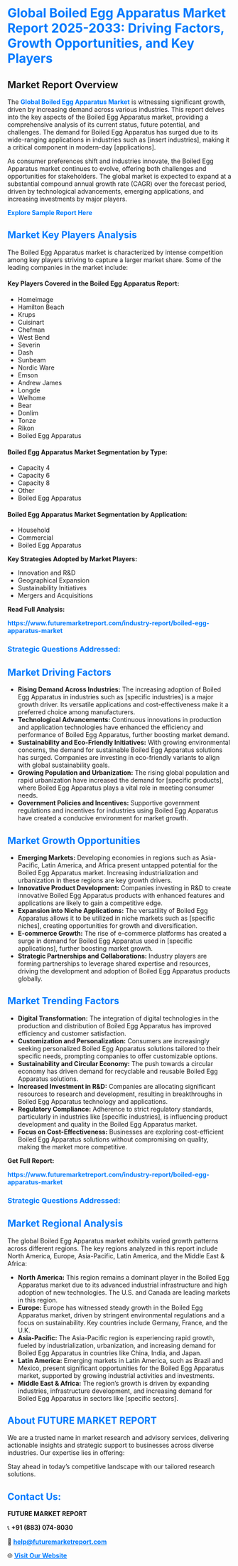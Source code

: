<h1 style="color: #007BFF;">Global Boiled Egg Apparatus Market Report 2025-2033: Driving Factors, Growth Opportunities, and Key Players</h1>

<section id="overview">
<h2>Market Report Overview</h2>
<p>The <a href="https://www.futuremarketreport.com/industry-report/boiled-egg-apparatus-market" style="color: #007BFF; text-decoration: none;"><strong>Global Boiled Egg Apparatus Market</strong></a> is witnessing significant growth, driven by increasing demand across various industries. This report delves into the key aspects of the Boiled Egg Apparatus market, providing a comprehensive analysis of its current status, future potential, and challenges. The demand for Boiled Egg Apparatus has surged due to its wide-ranging applications in industries such as [insert industries], making it a critical component in modern-day [applications].</p>
<p>As consumer preferences shift and industries innovate, the Boiled Egg Apparatus market continues to evolve, offering both challenges and opportunities for stakeholders. The global market is expected to expand at a substantial compound annual growth rate (CAGR) over the forecast period, driven by technological advancements, emerging applications, and increasing investments by major players.</p>
</section>

<section id="overview">
<p><a href="https://www.futuremarketreport.com/request-sample/reportId=99610" style="color: #007BFF; text-decoration: none;"><strong>Explore Sample Report Here</strong></a></p>
</section>

<section id="key-players">
<h2 style="color: #007BFF;">Market Key Players Analysis</h2>
<p>The Boiled Egg Apparatus market is characterized by intense competition among key players striving to capture a larger market share. Some of the leading companies in the market include:</p>
<h4>Key Players Covered in the Boiled Egg Apparatus Report:</h4>
<ul><li>Homeimage</li><li>Hamilton Beach</li><li>Krups</li><li>Cuisinart</li><li>Chefman</li><li>West Bend</li><li>Severin</li><li>Dash</li><li>Sunbeam</li><li>Nordic Ware</li><li>Emson</li><li>Andrew James</li><li>Longde</li><li>Welhome</li><li>Bear</li><li>Donlim</li><li>Tonze</li><li>Rikon</li><li>Boiled Egg Apparatus</li></ul>
<h4>Boiled Egg Apparatus Market Segmentation by Type:</h4>
<ul><li>Capacity 4</li><li>Capacity 6</li><li>Capacity 8</li><li>Other</li><li>Boiled Egg Apparatus</li></ul>

<h4>Boiled Egg Apparatus Market Segmentation by Application:</h4>
<ul><li>Household</li><li>Commercial</li><li>Boiled Egg Apparatus</li></ul>
<p><strong>Key Strategies Adopted by Market Players:</strong></p>
<ul>
<li>Innovation and R&D</li>
<li>Geographical Expansion</li>
<li>Sustainability Initiatives</li>
<li>Mergers and Acquisitions</li>
</ul>
</section>

<section>
<p><strong>Read Full Analysis: </strong></p><a href="https://www.futuremarketreport.com/industry-report/boiled-egg-apparatus-market" style="color: #007BFF; text-decoration: none;"><strong>https://www.futuremarketreport.com/industry-report/boiled-egg-apparatus-market</strong></a>
<h3 style="color: #007BFF;">Strategic Questions Addressed:</h3>
</section>

<section id="driving-factors">
<h2 style="color: #007BFF;">Market Driving Factors</h2>
<ul>
<li><strong>Rising Demand Across Industries:</strong> The increasing adoption of Boiled Egg Apparatus in industries such as [specific industries] is a major growth driver. Its versatile applications and cost-effectiveness make it a preferred choice among manufacturers.</li>
<li><strong>Technological Advancements:</strong> Continuous innovations in production and application technologies have enhanced the efficiency and performance of Boiled Egg Apparatus, further boosting market demand.</li>
<li><strong>Sustainability and Eco-Friendly Initiatives:</strong> With growing environmental concerns, the demand for sustainable Boiled Egg Apparatus solutions has surged. Companies are investing in eco-friendly variants to align with global sustainability goals.</li>
<li><strong>Growing Population and Urbanization:</strong> The rising global population and rapid urbanization have increased the demand for [specific products], where Boiled Egg Apparatus plays a vital role in meeting consumer needs.</li>
<li><strong>Government Policies and Incentives:</strong> Supportive government regulations and incentives for industries using Boiled Egg Apparatus have created a conducive environment for market growth.</li>
</ul>
</section>

<section id="growth-opportunities">
<h2 style="color: #007BFF;">Market Growth Opportunities</h2>
<ul>
<li><strong>Emerging Markets:</strong> Developing economies in regions such as Asia-Pacific, Latin America, and Africa present untapped potential for the Boiled Egg Apparatus market. Increasing industrialization and urbanization in these regions are key growth drivers.</li>
<li><strong>Innovative Product Development:</strong> Companies investing in R&D to create innovative Boiled Egg Apparatus products with enhanced features and applications are likely to gain a competitive edge.</li>
<li><strong>Expansion into Niche Applications:</strong> The versatility of Boiled Egg Apparatus allows it to be utilized in niche markets such as [specific niches], creating opportunities for growth and diversification.</li>
<li><strong>E-commerce Growth:</strong> The rise of e-commerce platforms has created a surge in demand for Boiled Egg Apparatus used in [specific applications], further boosting market growth.</li>
<li><strong>Strategic Partnerships and Collaborations:</strong> Industry players are forming partnerships to leverage shared expertise and resources, driving the development and adoption of Boiled Egg Apparatus products globally.</li>
</ul>
</section>

<section id="trending-factors">
<h2 style="color: #007BFF;">Market Trending Factors</h2>
<ul>
<li><strong>Digital Transformation:</strong> The integration of digital technologies in the production and distribution of Boiled Egg Apparatus has improved efficiency and customer satisfaction.</li>
<li><strong>Customization and Personalization:</strong> Consumers are increasingly seeking personalized Boiled Egg Apparatus solutions tailored to their specific needs, prompting companies to offer customizable options.</li>
<li><strong>Sustainability and Circular Economy:</strong> The push towards a circular economy has driven demand for recyclable and reusable Boiled Egg Apparatus solutions.</li>
<li><strong>Increased Investment in R&D:</strong> Companies are allocating significant resources to research and development, resulting in breakthroughs in Boiled Egg Apparatus technology and applications.</li>
<li><strong>Regulatory Compliance:</strong> Adherence to strict regulatory standards, particularly in industries like [specific industries], is influencing product development and quality in the Boiled Egg Apparatus market.</li>
<li><strong>Focus on Cost-Effectiveness:</strong> Businesses are exploring cost-efficient Boiled Egg Apparatus solutions without compromising on quality, making the market more competitive.</li>
</ul>
</section>

<section>
<p><strong>Get Full Report: </strong></p><a href="https://www.futuremarketreport.com/industry-report/boiled-egg-apparatus-market" style="color: #007BFF; text-decoration: none;"><strong>https://www.futuremarketreport.com/industry-report/boiled-egg-apparatus-market</strong></a>
<h3 style="color: #007BFF;">Strategic Questions Addressed:</h3>
</section>


<section id="regional-analysis">
<h2 style="color: #007BFF;">Market Regional Analysis</h2>
<p>The global Boiled Egg Apparatus market exhibits varied growth patterns across different regions. The key regions analyzed in this report include North America, Europe, Asia-Pacific, Latin America, and the Middle East & Africa:</p>
<ul>
<li><strong>North America:</strong> This region remains a dominant player in the Boiled Egg Apparatus market due to its advanced industrial infrastructure and high adoption of new technologies. The U.S. and Canada are leading markets in this region.</li>
<li><strong>Europe:</strong> Europe has witnessed steady growth in the Boiled Egg Apparatus market, driven by stringent environmental regulations and a focus on sustainability. Key countries include Germany, France, and the U.K.</li>
<li><strong>Asia-Pacific:</strong> The Asia-Pacific region is experiencing rapid growth, fueled by industrialization, urbanization, and increasing demand for Boiled Egg Apparatus in countries like China, India, and Japan.</li>
<li><strong>Latin America:</strong> Emerging markets in Latin America, such as Brazil and Mexico, present significant opportunities for the Boiled Egg Apparatus market, supported by growing industrial activities and investments.</li>
<li><strong>Middle East & Africa:</strong> The region’s growth is driven by expanding industries, infrastructure development, and increasing demand for Boiled Egg Apparatus in sectors like [specific sectors].</li>
</ul>
</section>

<footer>
<h2 style="color: #007BFF;">About FUTURE MARKET REPORT</h2>
<p>We are a trusted name in market research and advisory services, delivering actionable insights and strategic support to businesses across diverse industries. Our expertise lies in offering:</p>

<p>Stay ahead in today’s competitive landscape with our tailored research solutions.</p>

<h2 style="color: #007BFF;">Contact Us:</h2>
<p><strong>FUTURE MARKET REPORT</strong></p>
<p>📞 <strong>+91 (883) 074-8030</strong></p>
<p>📧 <strong><a href="mailto:help@futuremarketreport.com" style="color: #007BFF;">help@futuremarketreport.com</a></strong></p>
<p>🌐 <strong><a href="https://www.futuremarketreport.com/" style="color: #007BFF;">Visit Our Website</a></strong></p>
</footer>